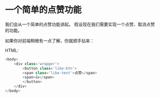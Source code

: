 # 一个简单的点赞功能

我们会从一个简单的点赞功能讲起。 假设现在我们需要实现一个点赞、取消点赞的功能。

如果你对前端稍微有一点了解，你就顺手拈来：

HTML:
```js
<body>
    <div class='wrapper'>
        <button class='like-btn'>
        <span class='like-text'>点赞</span>
        <span>👍</span>
        </button>
    </div>
</body>
```